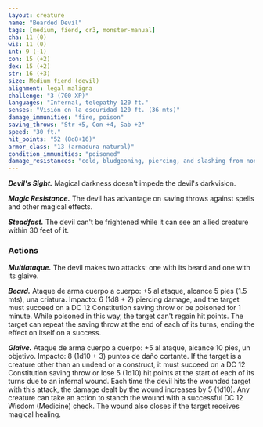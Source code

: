 ```yaml
---
layout: creature
name: "Bearded Devil"
tags: [medium, fiend, cr3, monster-manual]
cha: 11 (0)
wis: 11 (0)
int: 9 (-1)
con: 15 (+2)
dex: 15 (+2)
str: 16 (+3)
size: Medium fiend (devil)
alignment: legal maligna
challenge: "3 (700 XP)"
languages: "Infernal, telepathy 120 ft."
senses: "Visión en la oscuridad 120 ft. (36 mts)"
damage_immunities: "fire, poison"
saving_throws: "Str +5, Con +4, Sab +2"
speed: "30 ft."
hit_points: "52 (8d8+16)"
armor_class: "13 (armadura natural)"
condition_immunities: "poisoned"
damage_resistances: "cold, bludgeoning, piercing, and slashing from nonmagical weapons that aren't silvered"
---
```


***Devil's Sight.*** Magical darkness doesn't impede the devil's darkvision.

***Magic Resistance.*** The devil has advantage on saving throws against spells and other magical effects.

***Steadfast.*** The devil can't be frightened while it can see an allied creature within 30 feet of it.

### Actions

***Multiataque.*** The devil makes two attacks: one with its beard and one with its glaive.

***Beard.*** Ataque de arma cuerpo a cuerpo: +5 al ataque, alcance 5 pies (1.5 mts), una criatura. Impacto: 6 (1d8 + 2) piercing damage, and the target must succeed on a DC 12 Constitution saving throw or be poisoned for 1 minute. While poisoned in this way, the target can't regain hit points. The target can repeat the saving throw at the end of each of its turns, ending the effect on itself on a success.

***Glaive.*** Ataque de arma cuerpo a cuerpo: +5 al ataque, alcance 10 pies, un objetivo. Impacto: 8 (1d10 + 3) puntos de daño cortante. If the target is a creature other than an undead or a construct, it must succeed on a DC 12 Constitution saving throw or lose 5 (1d10) hit points at the start of each of its turns due to an infernal wound. Each time the devil hits the wounded target with this attack, the damage dealt by the wound increases by 5 (1d10). Any creature can take an action to stanch the wound with a successful DC 12 Wisdom (Medicine) check. The wound also closes if the target receives magical healing.